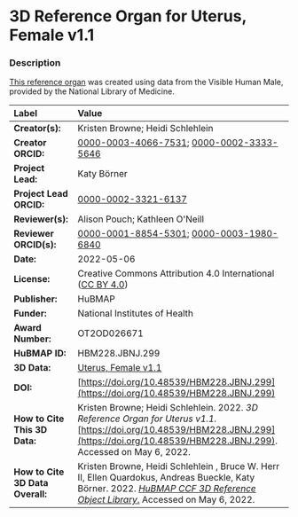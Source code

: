 # 3D Reference Organ for Uterus, Female v1.1

### Description
[This reference organ](https://hubmapconsortium.github.io/ccf/pages/ccf-3d-reference-library.html) was created using data from the Visible Human Male, provided by the National Library of Medicine.

| Label | Value |
| :------------- |:-------------|
| **Creator(s):** | Kristen Browne; Heidi Schlehlein |
| **Creator ORCID:** | [0000-0003-4066-7531](https://orcid.org/0000-0003-4066-7531); [0000-0002-3333-5646](https://orcid.org/0000-0002-3333-5646)|
| **Project Lead:** | Katy B&ouml;rner |
| **Project Lead ORCID:** | [0000-0002-3321-6137](https://orcid.org/0000-0002-3321-6137) |
| **Reviewer(s):** | Alison Pouch; Kathleen O'Neill | 
| **Reviewer ORCID(s):** |[0000-0001-8854-5301](https://doi.org/10.5072/0000-0001-8854-5301); [0000-0003-1980-6840](https://doi.org/10.5072/0000-0003-1980-6840) |
| **Date:** | 2022-05-06 |
| **License:** | Creative Commons Attribution 4.0 International ([CC BY 4.0](https://creativecommons.org/licenses/by/4.0/)) |
| **Publisher:** | HuBMAP |
| **Funder:** | National Institutes of Health |
| **Award Number:** | OT2OD026671 |
| **HuBMAP ID:** | HBM228.JBNJ.299 |
| **3D Data:** | [Uterus, Female v1.1](https://hubmapconsortium.github.io/ccf-releases/v1.2/models/VH_F_Uterus.glb) |
| **DOI:** | [https://doi.org/10.48539/HBM228.JBNJ.299](https://doi.org/10.48539/HBM228.JBNJ.299) |
| **How to Cite This 3D Data:** |Kristen Browne; Heidi Schlehlein. 2022. *3D Reference Organ for Uterus v1.1.* [https://doi.org/10.48539/HBM228.JBNJ.299](https://doi.org/10.48539/HBM228.JBNJ.299). Accessed on May 6, 2022. |
| **How to Cite 3D Data Overall:** | Kristen Browne, Heidi Schlehlein , Bruce W. Herr II, Ellen Quardokus, Andreas Bueckle, Katy B&ouml;rner. 2022. [*HuBMAP CCF 3D Reference Object Library*.](https://hubmapconsortium.github.io/ccf/pages/ccf-3d-reference-library.html) Accessed on May 6, 2022. |
